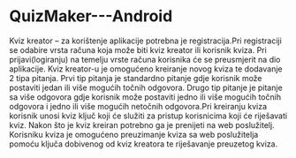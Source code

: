 # QuizMaker---Android
Kviz kreator – za korištenje aplikacije potrebna je registracija.Pri registraciji se odabire vrsta računa koja može biti kviz kreator ili korisnik kviza. Pri prijavi(logiranju) na temelju vrste računa korisnika će se preusmjerit na dio aplikacije. Kviz kreator-u je omogućeno kreiranje novog kviza te dodavanje 2 tipa pitanja. Prvi tip pitanja je standardno pitanje gdje korisnik može postaviti jedan ili više mogućih točnih odgovora. Drugo tip pitanje je pitanje sa više odgovora gdje korisnik može postaviti jedno ili više mogućih točnih odgovora i jedno ili više mogućih netočnih odgovora.Pri kreiranju kviza korisnik unosi kviz ključ koji će služiti za pristup korisnicima koji će riješavati kviz. Nakon što je kviz kreiran potrebno ga je prenijeti na web poslužitelj. Korisniku kviza je omogućeno preuzimanje kviza sa web poslužitelja pomoću ključa dobivenog od kviz kreatora te riješavanje preuzetog kviza.

